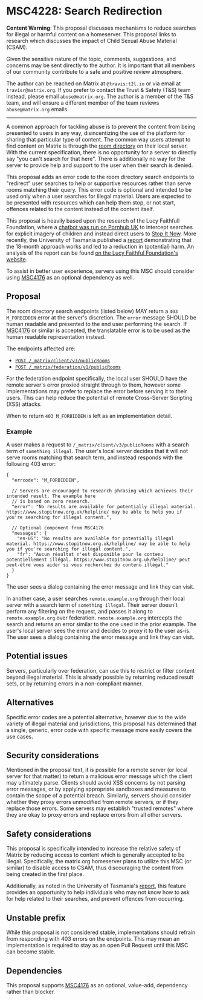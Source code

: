 # MSC4228: Search Redirection

**Content Warning**: This proposal discusses mechanisms to reduce searches for illegal or harmful
content on a homeserver. This proposal links to research which discusses the impact of Child Sexual
Abuse Material (CSAM).

Given the sensitive nature of the topic, comments, suggestions, and concerns may be sent directly to
the author. It is important that all members of our community contribute to a safe and positive review
atmosphere.

The author can be reached on Matrix at `@travis:t2l.io` or via email at `travisr@matrix.org`. If you
prefer to contact the Trust & Safety (T&S) team instead, please email `abuse@matrix.org`. The author
is a member of the T&S team, and will ensure a different member of the team reviews `abuse@matrix.org`
emails.

----

A common approach for tackling abuse is to prevent the content from being presented to users in any
way, disincentizing the use of the platform for sharing that particular type of content. The common
way users attempt to find content on Matrix is through the [room directory](https://spec.matrix.org/v1.12/client-server-api/#listing-rooms)
on their local server. With the current specification, there is no opportunity for a server to directly
say "you can't search for that here". There is additionally no way for the server to provide help and
support to the user when their search is denied.

This proposal adds an error code to the room directory search endpoints to "redirect" user searches
to help or supportive resources rather than serve rooms matching their query. This error code is
optional and intended to be used only when a user searches for illegal material. Users are expected
to be presented with resources which can help them stop, or not start, offences related to the content
instead of the content itself.

This proposal is heavily based upon the research of the Lucy Faithfull Foundation, where a
[chatbot was run on Pornhub UK](https://www.lucyfaithfull.org.uk/featured-news/stop-it-now-internet-watch-foundation-and-pornhub-launch-first-of-its-kind-chatbot-to-prevent-child-sexual-abuse.htm)
to intercept searches for explicit imagery of children and instead direct users to [Stop It Now](https://www.stopitnow.org.uk/).
More recently, the University of Tasmania published a [report](https://www.lucyfaithfull.org.uk/files/reThink_Chatbot_Evaluation_Report.pdf)
demonstrating that the 18-month approach works and led to a reduction in (potential) harm. An analysis
of the report can be found [on the Lucy Faithful Foundation's website](https://www.lucyfaithfull.org.uk/featured-news/pioneering-chatbot-reduces-searches-for-illegal-sexual-images-of-children.htm).

To assist in better user experience, servers using this MSC should consider using [MSC4176](https://github.com/matrix-org/matrix-spec-proposals/pull/4176)
as an optional dependency as well.

## Proposal

The room directory search endpoints (listed below) MAY return a `403 M_FORBIDDEN` error at the server's
discretion. The `error` message SHOULD be human readable and presented to the end user performing the
search. If [MSC4176](https://github.com/matrix-org/matrix-spec-proposals/pull/4176) or similar is
accepted, the translatable error is to be used as the human readable representation instead.

The endpoints affected are:
* [`POST /_matrix/client/v3/publicRooms`](https://spec.matrix.org/v1.12/client-server-api/#post_matrixclientv3publicrooms)
* [`POST /_matrix/federation/v1/publicRooms`](https://spec.matrix.org/v1.12/server-server-api/#post_matrixfederationv1publicrooms)

For the federation endpoint specifically, the local user SHOULD have the remote server's error proxied
straight through to them, however some implementations may prefer to replace the error before serving
it to their users. This can help reduce the potential of remote Cross-Server Scripting (XSS) attacks.

When to return `403 M_FORBIDDEN` is left as an implementation detail.

### Example

A user makes a request to `/_matrix/client/v3/publicRooms` with a search term of `something illegal`.
The user's local server decides that it will not serve rooms matching that search term, and instead
responds with the following 403 error:

```json5
{
  "errcode": "M_FORBIDDEN",

  // Servers are encouraged to research phrasing which achieves their intended result. The example here
  // is based on zero research.
  "error": "No results are available for potentially illegal material. https://www.stopitnow.org.uk/helpline/ may be able to help you if you're searching for illegal content.",

  // Optional component from MSC4176
  "messages": {
    "en-US": "No results are available for potentially illegal material. https://www.stopitnow.org.uk/helpline/ may be able to help you if you're searching for illegal content.",
    "fr": "Aucun résultat n'est disponible pour le contenu potentiellement illégal. https://www.stopitnow.org.uk/helpline/ peut peut-être vous aider si vous recherchez du contenu illégal."
  }
}
```

The user sees a dialog containing the error message and link they can visit.

In another case, a user searches `remote.example.org` through their local server with a search term
of `something illegal`. Their server doesn't perform any filtering on the request, and passes it along
to `remote.example.org` over federation. `remote.example.org` intercepts the search and returns an
error similar to the one used in the prior example. The user's local server sees the error and decides
to proxy it to the user as-is. The user sees a dialog containing the error message and link they can
visit.

## Potential issues

Servers, particularly over federation, can use this to restrict or filter content beyond illegal
material. This is already possible by returning reduced result sets, or by returning errors in a
non-compliant manner.

## Alternatives

Specific error codes are a potential alternative, however due to the wide variety of illegal material
and jurisdictions, this proposal has determined that a single, generic, error code with specific message
more easily covers the use cases.

## Security considerations

Mentioned in the proposal text, it is possible for a remote server (or local server for that matter)
to return a malicious error message which the client may ultimately parse. Clients should avoid XSS
concerns by not parsing error messages, or by applying appropriate sandboxes and measures to contain
the scope of a potential breach. Similarly, servers should consider whether they proxy errors unmodified
from remote servers, or if they replace those errors. Some servers may establish "trusted remotes"
where they are okay to proxy errors and replace errors from all other servers.

## Safety considerations

This proposal is specifically intended to increase the relative safety of Matrix by reducing access
to content which is generally accepted to be illegal. Specifically, the matrix.org homeserver plans
to utilize this MSC (or similar) to disable access to CSAM, thus discouraging the content from being
created in the first place.

Additionally, as noted in the University of Tasmania's [report](https://www.lucyfaithfull.org.uk/files/reThink_Chatbot_Evaluation_Report.pdf),
this feature provides an opportunity to help individuals who may not know how to ask for help related
to their searches, and prevent offences from occurring.

## Unstable prefix

While this proposal is not considered stable, implementations should refrain from responding with 403
errors on the endpoints. This may mean an implementation is required to stay as an open Pull Request
until this MSC can become stable.

## Dependencies

This proposal supports [MSC4176](https://github.com/matrix-org/matrix-spec-proposals/pull/4176) as an
optional, value-add, dependency rather than blocker.
